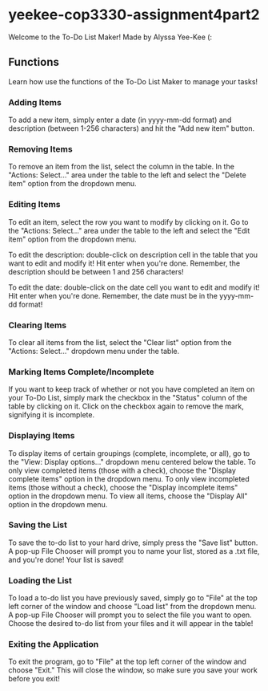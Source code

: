 # yeekee-cop3330-assignment4part2

Welcome to the To-Do List Maker! Made by Alyssa Yee-Kee (:

## Functions
Learn how use the functions of the To-Do List Maker to manage your tasks!

### Adding Items
To add a new item, simply enter a date (in yyyy-mm-dd format) and description (between 1-256 characters) and hit the "Add new item" button.

### Removing Items
To remove an item from the list, select the column in the table. In the "Actions: Select..." area under the table to the left and
select the "Delete item" option from the dropdown menu.

### Editing Items
To edit an item, select the row you want to modify by clicking on it. Go to the "Actions: Select..." area under the table to the left and
select the "Edit item" option from the dropdown menu. 

To edit the description: double-click on description cell in the table that you want to edit and modify it! Hit enter when you're done. 
Remember, the description should be between 1 and 256 characters!

To edit the date: double-click on the date cell you want to edit and modify it! Hit enter when you're done. 
Remember, the date must be in the yyyy-mm-dd format!

### Clearing Items
To clear all items from the list, select the "Clear list" option from the "Actions: Select..." dropdown menu under the table.

### Marking Items Complete/Incomplete
If you want to keep track of whether or not you have completed an item on your To-Do List, simply mark the checkbox in the "Status" column
of the table by clicking on it. Click on the checkbox again to remove the mark, signifying it is incomplete.

### Displaying Items
To display items of certain groupings (complete, incomplete, or all), go to the "View: Display options..." dropdown menu centered below the table.
To only view completed items (those with a check), choose the "Display complete items" option in the dropdown menu.
To only view incompleted items (those without a check), choose the "Display incomplete items" option in the dropdown menu.
To view all items, choose the "Display All" option in the dropdown menu.

### Saving the List
To save the to-do list to your hard drive, simply press the "Save list" button. A pop-up File Chooser will prompt you to name your list, stored as a .txt file, 
and you're done! Your list is saved!

### Loading the List
To load a to-do list you have previously saved, simply go to "File" at the top left corner of the window and choose "Load list" from the dropdown menu.
A pop-up File Chooser will prompt you to select the file you want to open. Choose the desired to-do list from your files and it will appear in the table!

### Exiting the Application
To exit the program, go to "File" at the top left corner of the window and choose "Exit." This will close the window, so make sure you save your work before you exit!
